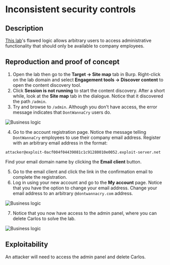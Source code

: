 # Inconsistent security controls

## Description

[This lab](https://portswigger.net/web-security/logic-flaws/examples/lab-logic-flaws-inconsistent-security-controls)'s flawed logic allows arbitrary users to access administrative functionality that should only be available to company employees.

## Reproduction and proof of concept

1. Open the lab then go to the **Target -> Site map** tab in Burp. Right-click on the lab domain and select **Engagement tools -> Discover content** to open the content discovery tool.
2. Click **Session is not running** to start the content discovery. After a short while, look at the **Site map** tab in the dialogue. Notice that it discovered the path `/admin`.
3. Try and browse to `/admin`. Although you don't have access, the error message indicates that `DontWannaCry` users do.

![Business logic](/_static/images/business2.png)

4. Go to the account registration page. Notice the message telling `DontWannaCry` employees to use their company email address. Register with an arbitrary email address in the format:

```text
attacker@exploit-0acf004f04439081c1c91280010e0052.exploit-server.net
```

Find your email domain name by clicking the **Email client** button.

5. Go to the email client and click the link in the confirmation email to complete the registration.
6. Log in using your new account and go to the **My account** page. Notice that you have the option to change your email address. Change your email address to an arbitrary ``@dontwannacry.com`` address.

![Business logic](/_static/images/business3.png)

7. Notice that you now have access to the admin panel, where you can delete Carlos to solve the lab.

![Business logic](/_static/images/business4.png)

## Exploitability

An attacker will need to access the admin panel and delete Carlos. 
